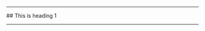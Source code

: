 <hr>
## This is heading 1<br><hr>
<!-- [//]: # (____________________________________PROJECT TITLE____________________________________)

<br>
<hr style="height:4px;border-width:10;background-color:black">

<img src="img/logo.png" alt="Smiley face" width="100" height="100" align="left">

<h1 >MonReader <h1>
<!-- <hr style="height:4px;border-width:10;background-color:black"> -->

<!-- [//]: # (____________________________________BACKGROUND____________________________________)

<img src="https://images.genial.ly/59e059d30b9c21060cb4c2ec/5bbf17763292ef649e9b810f/175cbb1e-df65-405a-9cd0-cf177e1a2f00.gif?genial&1633910400074" width="60" height="60" align="left">

<h2> Background:
  
<hr style="height:4px;border-width:10;background-color:black">


Our company develops innovative Artificial Intelligence and Computer Vision solutions that revolutionize industries. Machines that can see: We pack our solutions in small yet intelligent devices that can be easily integrated to your existing data flow. Computer vision for everyone: Our devices can recognize faces, estimate age and gender, classify clothing types and colors, identify everyday objects and detect motion. Technical consultancy: We help you identify use cases of artificial intelligence and computer vision in your industry. Artificial intelligence is the technology of today, not the future.

MonReader is a new mobile document digitization experience for the blind, for researchers and for everyone else in need for fully automatic, highly fast and high-quality document scanning in bulk. It is composed of a mobile app and all the user needs to do is flip pages and everything is handled by MonReader: it detects page flips from low-resolution camera preview and takes a high-resolution picture of the document, recognizing its corners and crops it accordingly, and it dewarps the cropped document to obtain a bird's eye view, sharpens the contrast between the text and the background and finally recognizes the text with formatting kept intact, being further corrected by MonReader's ML powered redactor.



<h1 align="center"><img src="img/img1.png" width="500px" height="500px"></h1>

<p style="color:blue">MonReader is a new mobile document digitalization experience for the blind, for researchers and for everyone else in need for fully automatic, highly fast and high-quality document scanning in bulk. It is composed of a mobile app and all the user needs to do is flip pages and everything is handled by MonReader: it detects page flips from low-resolution camera preview and takes a high-resolution picture of the document, recognizing its corners and crops it accordingly, and it dewarps the cropped document to obtain a bird's eye view, sharpens the contrast between the text and the background and finally recognizes the text with formatting kept intact, being further corrected by MonReader's ML powered redactor.</p>


<h1 align="center"><img src="img/img2.jpg" width="500px" height="500px"></h1>

[//]: # (____________________________________DATA DESCRIPTION____________________________________)

<img src="https://media.baamboozle.com/uploads/images/67969/1595412283_471863" alt="Smiley face" width="60" height="60" align="left">

## Data Description:
<hr style="height:1.5px;border-width:10;color:blue;background-color:black">

We collected page flipping video from smart phones and labelled them as flipping and not flipping.

We clipped the videos as short videos and labelled them as flipping or not flipping. The extracted frames are then saved to disk in a sequential order with the following naming structure: VideoID_FrameNumber.


[//]: # (____________________________________ATTRIBUTES____________________________________)

<img src="https://c.tenor.com/1_5w5vXEH5gAAAAj/mandalorian-star-wars.gif" alt="Smiley face" width="60" height="60" align="left">

## Goal(s)::
<hr style="height:1.5px;border-width:10;color:blue;background-color:black">

Predict if the page is being flipped using a single image.

[//]: # (____________________________________PROJECT OVERVIEW____________________________________)

<img src="https://media0.giphy.com/media/LmqdA28jZ7bitDeDWr/200.webp" alt="Smiley face" width="60" height="60" align="left">

## Project Overview:
<hr style="height:1.5px;border-width:10;color:blue;background-color:black">

I used 5 different strategies to find the similarities between the targeted sentences and each job title as follows:

1. **`TF-IDF`**.

2. **`GloVe `**.

3. **`Word2Vec`** ==> `Google News` model.

4. **`FastText`**.

5. **`BERT`**.

**BERT** model was one of the best model to find the similarity between our data and the targeted phrase **(aspiring human resources)** as we can see the next images.



<h1 align="center">
  <img src="img/BERT model 1.png" width="500px">
</h1>

<h1 align="center">
  <img src="img/BERT model 2.png" width="500px">
</h1>

 -->
<!-- As for the Ranking model, I run the RankNet model on the data and our best loos score is 48%. I believe the data size play a major role to get this result, even TF-IDF gives us a more reliable result in my opinion than the RankNet model as in the next image.

<h1 align="center">
  <img src="img/RankNet model.png" width="500px">
</h1>
 -->
